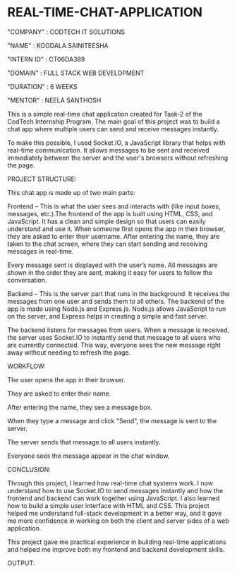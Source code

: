 # REAL-TIME-CHAT-APPLICATION

"COMPANY" : CODTECH IT SOLUTIONS

"NAME" : KOODALA SAINITEESHA

"INTERN ID" : CT06DA389

"DOMAIN" : FULL STACK WEB DEVELOPMENT

"DURATION" : 6 WEEKS

"MENTOR" : NEELA SANTHOSH


This is a simple real-time chat application created for Task-2 of the CodTech Internship Program. The main goal of this project was to build a chat app where multiple users can send and receive messages instantly.

To make this possible, I used Socket.IO, a JavaScript library that helps with real-time communication. It allows messages to be sent and received immediately between the server and the user's browsers without refreshing the page.

PROJECT STRUCTURE:

This chat app is made up of two main parts:

Frontend – This is what the user sees and interacts with (like input boxes, messages, etc.).The frontend of the app is built using HTML, CSS, and JavaScript. It has a clean and simple design so that users can easily understand and use it. When someone first opens the app in their browser, they are asked to enter their username. After entering the name, they are taken to the chat screen, where they can start sending and receiving messages in real-time.

Every message sent is displayed with the user’s name. All messages are shown in the order they are sent, making it easy for users to follow the conversation.



Backend – This is the server part that runs in the background. It receives the messages from one user and sends them to all others. The backend of the app is made using Node.js and Express.js. Node.js allows JavaScript to run on the server, and Express helps in creating a simple and fast server.

The backend listens for messages from users. When a message is received, the server uses Socket.IO to instantly send that message to all users who are currently connected. This way, everyone sees the new message right away without needing to refresh the page.

WORKFLOW:

The user opens the app in their browser.

They are asked to enter their name.

After entering the name, they see a message box.

When they type a message and click "Send", the message is sent to the server.

The server sends that message to all users instantly.

Everyone sees the message appear in the chat window.

CONCLUSION: 

Through this project, I learned how real-time chat systems work. I now understand how to use Socket.IO to send messages instantly and how the frontend and backend can work together using JavaScript. I also learned how to build a simple user interface with HTML and CSS. This project helped me understand full-stack development in a better way, and it gave me more confidence in working on both the client and server sides of a web application.

This project gave me practical experience in building real-time applications and helped me improve both my frontend and backend development skills.

OUTPUT:


